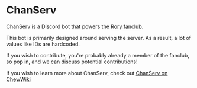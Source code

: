 # ChanServ

ChanServ is a Discord bot that powers the [Rory fanclub](https://discord.gg/puDnaj8Mtz).

This bot is primarily designed around serving the server. As a result, a lot of values like IDs are hardcoded.

If you wish to contribute, you're probably already a member of the fanclub, so pop in, and we can discuss potential contributions!

If you wish to learn more about ChanServ, check out [ChanServ on ChewWiki](https://wiki.chew.pro/view/ChanServ)
